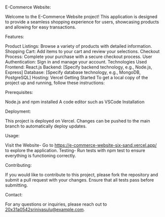 E-Commerce Website:

Welcome to the E-Commerce Website project! This application is designed to provide a seamless shopping experience for users, showcasing products and allowing for easy transactions.

Features:

Product Listings: Browse a variety of products with detailed information.
Shopping Cart: Add items to your cart and review your selections.
Checkout Process: Complete your purchase with a secure checkout process.
User Authentication: Sign in and manage your account.
Technologies Used
Frontend: React.js
Backend: [Specify backend technology, e.g., Node.js, Express]
Database: [Specify database technology, e.g., MongoDB, PostgreSQL]
Hosting: Vercel
Getting Started
To get a local copy of the project up and running, follow these instructions:

Prerequisites:

Node.js and npm installed
A code editor such as VSCode
Installation

Deployment:

This project is deployed on Vercel. Changes can be pushed to the main branch to automatically deploy updates.

Usage:

Visit the Website- Go to https://e-commerce-website-six-sand.vercel.app/ to explore the application.
Testing- Run tests with npm test to ensure everything is functioning correctly.

Contributing:

If you would like to contribute to this project, please fork the repository and submit a pull request with your changes. Ensure that all tests pass before submitting.

Contact:

For any questions or inquiries, please reach out to 20x31a0542srinivasulu@example.com.

